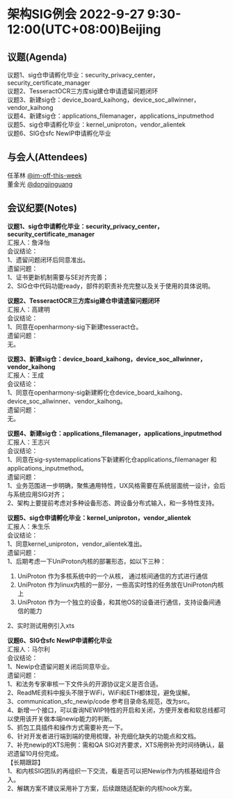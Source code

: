 # 架构SIG例会 2022-9-27 9:30-12:00(UTC+08:00)Beijing

## 议题(Agenda)

议题1、sig仓申请孵化毕业：security_privacy_center，security_certificate_manager  
议题2、TesseractOCR三方库sig建仓申请遗留问题闭环  
议题3、新建sig仓：device_board_kaihong，device_soc_allwinner，vendor_kaihong  
议题4、新建sig仓：applications_filemanager，applications_inputmethod  
议题5、sig仓申请孵化毕业：kernel_uniproton，vendor_alientek  
议题6、SIG仓sfc NewIP申请孵化毕业  

## 与会人(Attendees)

任革林 [@im-off-this-week](https://gitee.com/im-off-this-week)  
董金光 [@dongjinguang](https://gitee.com/dongjinguang)  

## 会议纪要(Notes)

**议题1、sig仓申请孵化毕业：security_privacy_center，security_certificate_manager**  
汇报人：詹泽怡  
会议结论：  
1、遗留问题闭环后同意准出。  
遗留问题：  
1、证书更新机制需要与SE对齐完善；  
2、SIG仓中代码功能ready，部件的职责补充完整以及关于使用的具体说明。  

**议题2、TesseractOCR三方库sig建仓申请遗留问题闭环**  
汇报人：高建明  
会议结论：  
1、同意在openharmony-sig下新建tesseract仓。  
遗留问题：  
无。  

**议题3、新建sig仓：device_board_kaihong，device_soc_allwinner，vendor_kaihong**  
汇报人：王成  
会议结论：  
1、同意在openharmony-sig新建孵化仓device_board_kaihong、device_soc_allwinner、vendor_kaihong。  
遗留问题：  
无。  

**议题4、新建sig仓：applications_filemanager，applications_inputmethod**  
汇报人：王志兴  
会议结论：  
1、同意在sig-systemapplications下新建孵化仓applications_filemanager 和 applications_inputmethod。  
遗留问题：  
1、业务范围进一步明确，聚焦通用特性，UX风格需要在系统层面统一设计，会后与系统应用SIG对齐；  
2、架构上要提前考虑对多种设备形态、跨设备分布式输入，和一多特性支持。  

**议题5、sig仓申请孵化毕业：kernel_uniproton，vendor_alientek**  
汇报人：朱生乐  
会议结论：  
1、同意kernel_uniproton，vendor_alientek准出。  
遗留问题：  
1、后期考虑一下UniProton内核的部署形态，如以下三种：  

   1) UniProton 作为多核系统中的一个从核， 通过核间通信的方式进行通信  
   2) UniProton 作为linux内核的一部分，一些高实时性的任务放在UniProton内核上  
   3) UniProton 作为一个独立的设备，和其他OS的设备进行通信，支持设备间通信的能力  

2、实时测试用例引入xts  

**议题6、SIG仓sfc NewIP申请孵化毕业**  
汇报人：马尔利  
会议结论：  
1、Newip仓遗留问题关闭后同意毕业。  
遗留问题：  
1、和法务专家审核一下文件头的开源协议定义是否合适。  
2、ReadME资料中报头不限于WiFi，WiFi和ETH都体现，避免误解。  
3、communication_sfc_newip/code 参考目录命名规范，改为src。  
4、新增一个接口，可以查询NEWIP特性的开启和关闭，方便开发者和软总线都可以使用该开关做本端newip能力的判断。  
5、抓包工具插件和操作方式需要补充一下。  
6、针对开发者进行端到端的使用梳理，补充细化缺失的功能点和文档。  
7、补充newip的XTS用例：需和QA SIG对齐要求，XTS用例补充时间待确认，最迟遗留10月份完成。  
【长期跟踪】  
1、和内核SIG团队的再组织一下交流，看是否可以把Newip作为内核基础组件合入。  
2、解耦方案不建议采用补丁方案，后续跟随适配新的内核hook方案。  

